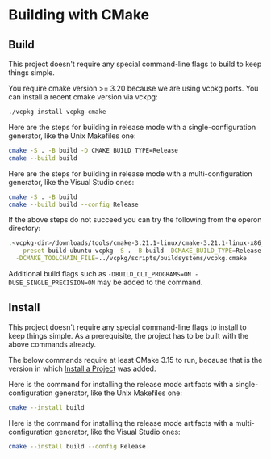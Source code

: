 # Building with CMake

## Build

This project doesn't require any special command-line flags to build to keep
things simple.

You require cmake version >= 3.20 because we are using vcpkg ports.
You can install a recent cmake version via vckpg:
```sh
./vcpkg install vcpkg-cmake
```

Here are the steps for building in release mode with a single-configuration
generator, like the Unix Makefiles one:

```sh
cmake -S . -B build -D CMAKE_BUILD_TYPE=Release
cmake --build build
```

Here are the steps for building in release mode with a multi-configuration
generator, like the Visual Studio ones:

```sh
cmake -S . -B build
cmake --build build --config Release
```

If the above steps do not succeed you can try the following from the operon directory:
```sh
.<vcpkg-dir>/downloads/tools/cmake-3.21.1-linux/cmake-3.21.1-linux-x86_64/bin/cmake \
  --preset build-ubuntu-vcpkg -S . -B build -DCMAKE_BUILD_TYPE=Release \
  -DCMAKE_TOOLCHAIN_FILE=../vcpkg/scripts/buildsystems/vcpkg.cmake
```

Additional build flags such as ```-DBUILD_CLI_PROGRAMS=ON -DUSE_SINGLE_PRECISION=ON``` may be added to the command.

## Install

This project doesn't require any special command-line flags to install to keep
things simple. As a prerequisite, the project has to be built with the above
commands already.

The below commands require at least CMake 3.15 to run, because that is the
version in which [Install a Project][1] was added.

Here is the command for installing the release mode artifacts with a
single-configuration generator, like the Unix Makefiles one:

```sh
cmake --install build
```

Here is the command for installing the release mode artifacts with a
multi-configuration generator, like the Visual Studio ones:

```sh
cmake --install build --config Release
```

[1]: https://cmake.org/cmake/help/latest/manual/cmake.1.html#install-a-project
